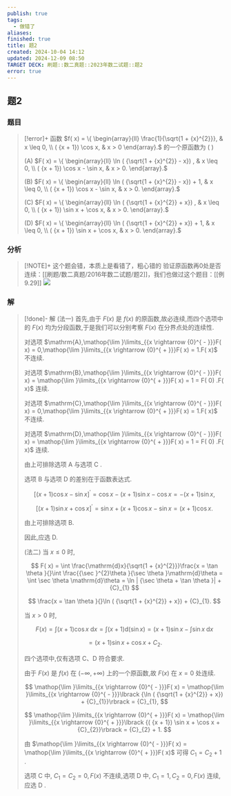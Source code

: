 ```yaml
---
publish: true
tags:
  - 做错了
aliases: 
finished: true
title: 题2
created: 2024-10-04 14:12
updated: 2024-12-09 08:50
TARGET DECK: 刷题::数二真题::2023年数二试题::题2
error: true
---
```

## 题2
### 题目
> [!error]+
> 函数 $f( x) = \{ \begin{array}{ll} \frac{1}{\sqrt{1 + {x}^{2}}}, & x \leq 0, \\ ( {x + 1}) \cos x, & x > 0 \end{array}.$ 的一个原函数为 ( )
> 
> (A) $F( x) = \{ \begin{array}{ll} \ln ( {\sqrt{1 + {x}^{2}} - x}) , & x \leq 0, \\ ( {x + 1}) \cos x - \sin x, & x > 0. \end{array}.$
> 
> (B) $F( x) = \{ \begin{array}{ll} \ln ( {\sqrt{1 + {x}^{2}} - x}) + 1, & x \leq 0, \\ ( {x + 1}) \cos x - \sin x, & x > 0. \end{array}.$
> 
> (C) $F( x) = \{ \begin{array}{ll} \ln ( {\sqrt{1 + {x}^{2}} + x}) , & x \leq 0, \\ ( {x + 1}) \sin x + \cos x, & x > 0. \end{array}.$
> 
> (D) $F( x) = \{ \begin{array}{ll} \ln ( {\sqrt{1 + {x}^{2}} + x}) + 1, & x \leq 0, \\ ( {x + 1}) \sin x + \cos x, & x > 0. \end{array}.$
### 分析
> [!NOTE]+
> 这个题会错，本质上是看错了，粗心错的
> 验证原函数再0处是否连续：[[刷题/数二真题/2016年数二试题/题2]]，我们也做过这个题目：[[例 9.29]]
> ![](https://img.hwenyi.tech/202412091650329.webp)
### 解
> [!done]-
> 解 (法一) 首先,由于 $F( x)$ 是 $f( x)$ 的原函数,故必连续,而四个选项中的 $F( x)$ 均为分段函数,于是我们可以分别考察 $F( x)$ 在分界点处的连续性.
> 
> 对选项 $\mathrm{A},\mathop{\lim }\limits_{{x \rightarrow {0}^{ - }}}F( x) = 0,\mathop{\lim }\limits_{{x \rightarrow {0}^{ + }}}F( x) = 1.F( x)$ 不连续.
> 
> 对选项 $\mathrm{B},\mathop{\lim }\limits_{{x \rightarrow {0}^{ - }}}F( x) = \mathop{\lim }\limits_{{x \rightarrow {0}^{ + }}}F( x) = 1 = F( 0) .F( x)$ 连续.
> 
> 对选项 $\mathrm{C},\mathop{\lim }\limits_{{x \rightarrow {0}^{ - }}}F( x) = 0,\mathop{\lim }\limits_{{x \rightarrow {0}^{ + }}}F( x) = 1.F( x)$ 不连续.
> 
> 对选项 $\mathrm{D},\mathop{\lim }\limits_{{x \rightarrow {0}^{ - }}}F( x) = \mathop{\lim }\limits_{{x \rightarrow {0}^{ + }}}F( x) = 1 = F( 0) .F( x)$ 连续.
> 
> 由上可排除选项 $\mathrm{A}$ 与选项 $\mathrm{C}$ .
> 
> 选项 $\mathrm{B}$ 与选项 $\mathrm{D}$ 的差别在于函数表达式.
> 
> $$
> {\lbrack ( x + 1) \cos x - \sin x\rbrack }^{\prime } = \cos x - ( {x + 1}) \sin x - \cos x = - ( {x + 1}) \sin x,
> $$
> 
> $$
> {\lbrack ( x + 1) \sin x + \cos x\rbrack }^{\prime } = \sin x + ( {x + 1}) \cos x - \sin x = ( {x + 1}) \cos x.
> $$
> 
> 由上可排除选项 B.
> 
> 因此,应选 D.
> 
> (法二) 当 $x \leq 0$ 时,
> 
> $$
> F( x) = \int \frac{\mathrm{d}x}{\sqrt{1 + {x}^{2}}}\frac{x = \tan \theta }{}\int \frac{{\sec }^{2}\theta }{\sec \theta }\mathrm{d}\theta = \int \sec \theta \mathrm{d}\theta = \ln | {\sec \theta + \tan \theta }| + {C}_{1}
> $$
> 
> $$
> \frac{x = \tan \theta }{}\ln ( {\sqrt{1 + {x}^{2}} + x}) + {C}_{1}.
> $$
> 
> 当 $x > 0$ 时,
> 
> $$
> F( x) = \int ( {x + 1}) \cos x\mathrm{\;d}x = \int ( {x + 1}) \mathrm{d}( {\sin x}) = ( {x + 1}) \sin x - \int \sin x\mathrm{\;d}x
> $$
> 
> $$
> = ( {x + 1}) \sin x + \cos x + {C}_{2}\text{.}
> $$
> 
> 四个选项中,仅有选项 $\mathrm{C}\text{、}\mathrm{D}$ 符合要求.
> 
> 由于 $F( x)$ 是 $f( x)$ 在 $( {-\infty , + \infty })$ 上的一个原函数,故 $F( x)$ 在 $x = 0$ 处连续.
> 
> $$
> \mathop{\lim }\limits_{{x \rightarrow {0}^{ - }}}F( x) = \mathop{\lim }\limits_{{x \rightarrow {0}^{ - }}}\lbrack {\ln ( {\sqrt{1 + {x}^{2}} + x}) + {C}_{1}}\rbrack = {C}_{1},
> $$
> 
> $$
> \mathop{\lim }\limits_{{x \rightarrow {0}^{ + }}}F( x) = \mathop{\lim }\limits_{{x \rightarrow {0}^{ + }}}\lbrack {( {x + 1}) \sin x + \cos x + {C}_{2}}\rbrack = {C}_{2} + 1.
> $$
> 
> 由 $\mathop{\lim }\limits_{{x \rightarrow {0}^{ - }}}F( x) = \mathop{\lim }\limits_{{x \rightarrow {0}^{ + }}}F( x)$ 可得 ${C}_{1} = {C}_{2} + 1$ .
> 
> 选项 $\mathrm{C}$ 中, ${C}_{1} = {C}_{2} = 0, F( x)$ 不连续,选项 $\mathrm{D}$ 中, ${C}_{1} = 1,{C}_{2} = 0, F( x)$ 连续,应选 $\mathrm{D}$ .